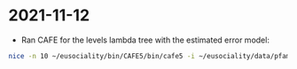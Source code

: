# 2021-11-12

- Ran CAFE for the levels lambda tree with the estimated error model:
```bash
nice -n 10 ~/eusociality/bin/CAFE5/bin/cafe5 -i ~/eusociality/data/pfam_matrices/2021-11-01/pfam_matrix_upto_99quantile_variance.tsv -t ~/eusociality/data/trees/2021-11-01/hymenoptera_52_without_outgroup_ze.nwk -o hymenoptera_levels_52_upto_99th_quantile_with_error_1 -y ~/eusociality/data/lambda_trees/2021-11-03/hymenoptera_52_without_outgroup_ze_lamda_tree.txt -c 10 -L ../2021-05-04/log.config -e../2021-11-11/hymenoptera_levels_52_upto_99th_quantile_error_estimation/Base_error_model.txt
```